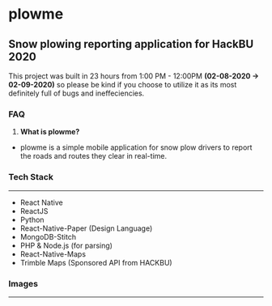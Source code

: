 # plowme
## Snow plowing reporting application for HackBU 2020
This project was built in 23 hours from 1:00 PM - 12:00PM **(02-08-2020 -> 02-09-2020)** so please be kind if you choose to utilize it as its
most definitely full of bugs and ineffeciencies.

### FAQ

1. **What is plowme?**
* plowme is a simple mobile application for snow plow drivers to report the roads and routes they clear in real-time.

### Tech Stack
-----
- React Native
- ReactJS
- Python
- React-Native-Paper (Design Language)
- MongoDB-Stitch
- PHP & Node.js (for parsing)
- React-Native-Maps
- Trimble Maps (Sponsored API from HACKBU)

### Images
-----
